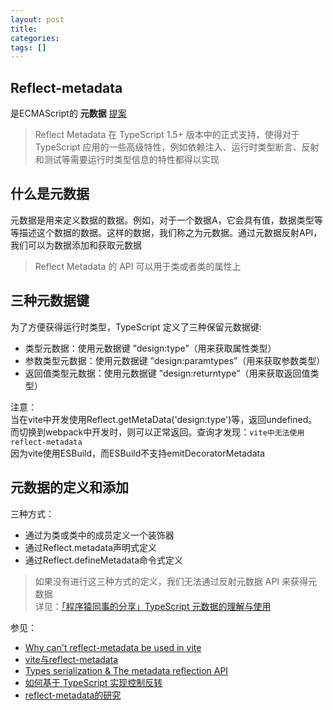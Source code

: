 ```yaml
---
layout: post
title: 
categories: 
tags: []
---
```


## Reflect-metadata
是ECMAScript的 **元数据** [提案](https://rbuckton.github.io/reflect-metadata/)  
>Reflect Metadata 在 TypeScript 1.5+ 版本中的正式支持，使得对于 TypeScript 应用的一些高级特性，例如依赖注入、运行时类型断言、反射和测试等需要运行时类型信息的特性都得以实现
  
## 什么是元数据
元数据是用来定义数据的数据。例如，对于一个数据A，它会具有值，数据类型等等描述这个数据的数据。这样的数据，我们称之为元数据。通过元数据反射API，我们可以为数据添加和获取元数据  
  
> Reflect Metadata 的 API 可以用于类或者类的属性上

## 三种元数据键
为了方便获得运行时类型，TypeScript 定义了三种保留元数据键:
* 类型元数据：使用元数据键 ”design:type”（用来获取属性类型）
* 参数类型元数据：使用元数据键 ”design:paramtypes”（用来获取参数类型）
* 返回值类型元数据：使用元数据键 ”design:returntype”（用来获取返回值类型）

注意：  
当在vite中开发使用Reflect.getMetaData('design:type')等，返回undefined。而切换到webpack中开发时，则可以正常返回。查询才发现：```vite中无法使用reflect-metadata```  
因为vite使用ESBuild，而ESBuild不支持emitDecoratorMetadata

## 元数据的定义和添加
三种方式：
* 通过为类或类中的成员定义一个装饰器
* 通过Reflect.metadata声明式定义
* 通过Reflect.defineMetadata命令式定义

>如果没有进行这三种方式的定义，我们无法通过反射元数据 API 来获得元数据  
详见：[「程序猿同事的分享」TypeScript 元数据的理解与使用](https://zhuanlan.zhihu.com/p/166362122)


参见：  
* [Why can't reflect-metadata be used in vite](https://www.querythreads.com/why-can-t-reflect-metadata-be-used-in-vite/)
* [vite与reflect-metadata](https://kaokei.com/pages/b11568/)
* [Types serialization & The metadata reflection API](http://blog.wolksoftware.com/decorators-metadata-reflection-in-typescript-from-novice-to-expert-part-4)
* [如何基于 TypeScript 实现控制反转](https://zhuanlan.zhihu.com/p/311184005)
* [reflect-metadata的研究](https://juejin.cn/post/6844904152812748807)